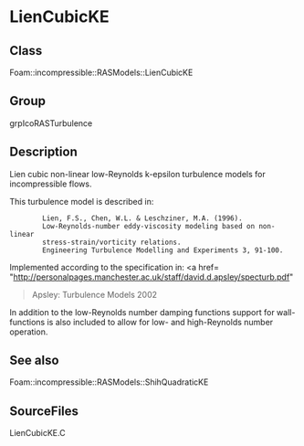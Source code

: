 # LienCubicKE 
## Class
Foam::incompressible::RASModels::LienCubicKE

## Group
grpIcoRASTurbulence

## Description
Lien cubic non-linear low-Reynolds k-epsilon turbulence models for
incompressible flows.

This turbulence model is described in:
```
        Lien, F.S., Chen, W.L. & Leschziner, M.A. (1996).
        Low-Reynolds-number eddy-viscosity modeling based on non-linear
        stress-strain/vorticity relations.
        Engineering Turbulence Modelling and Experiments 3, 91-100.
```

Implemented according to the specification in:
<a href=
"http://personalpages.manchester.ac.uk/staff/david.d.apsley/specturb.pdf"
>Apsley: Turbulence Models 2002</a>

In addition to the low-Reynolds number damping functions support for
wall-functions is also included to allow for low- and high-Reynolds number
operation.

## See also
Foam::incompressible::RASModels::ShihQuadraticKE

## SourceFiles
LienCubicKE.C

